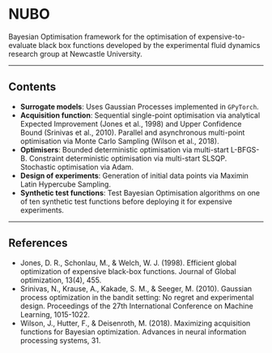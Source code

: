 # NUBO
Bayesian Optimisation framework for the optimisation of expensive-to-evaluate black box functions developed by the experimental fluid dynamics research group at Newcastle University.

***

## Contents
- **Surrogate models**: Uses Gaussian Processes implemented in `GPyTorch`.  
- **Acquisition function**: Sequential single-point optimisation via analytical Expected Improvement (Jones et al., 1998) and Upper Confidence Bound (Srinivas et al., 2010). Parallel and asynchronous multi-point optimisation via Monte Carlo Sampling (Wilson et al., 2018).  
- **Optimisers**: Bounded deterministic optimisation via multi-start L-BFGS-B. Constraint deterministic optimisation via multi-start SLSQP. Stochastic optimisation via Adam.  
- **Design of experiments**: Generation of initial data points via Maximin Latin Hypercube Sampling.  
- **Synthetic test functions**: Test Bayesian Optimisation algorithms on one of ten synthetic test functions before deploying it for expensive experiments.

***

## References
- Jones, D. R., Schonlau, M., & Welch, W. J. (1998). Efficient global optimization of expensive black-box functions. Journal of Global optimization, 13(4), 455.
- Srinivas, N., Krause, A., Kakade, S. M., & Seeger, M. (2010). Gaussian process optimization in the bandit setting: No regret and experimental design. Proceedings of the 27th International Conference on Machine Learning, 1015-1022.
- Wilson, J., Hutter, F., & Deisenroth, M. (2018). Maximizing acquisition functions for Bayesian optimization. Advances in neural information processing systems, 31.
